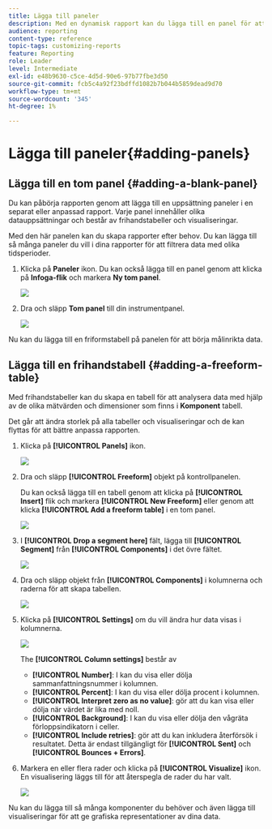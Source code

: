 ```yaml
---
title: Lägga till paneler
description: Med en dynamisk rapport kan du lägga till en panel för att bättre filtrera data beroende på den valda tidsperioden.
audience: reporting
content-type: reference
topic-tags: customizing-reports
feature: Reporting
role: Leader
level: Intermediate
exl-id: e48b9630-c5ce-4d5d-90e6-97b77fbe3d50
source-git-commit: fcb5c4a92f23bdffd1082b7b044b5859dead9d70
workflow-type: tm+mt
source-wordcount: '345'
ht-degree: 1%

---
```


# Lägga till paneler{#adding-panels}

## Lägga till en tom panel {#adding-a-blank-panel}

Du kan påbörja rapporten genom att lägga till en uppsättning paneler i en separat eller anpassad rapport. Varje panel innehåller olika datauppsättningar och består av frihandstabeller och visualiseringar.

Med den här panelen kan du skapa rapporter efter behov. Du kan lägga till så många paneler du vill i dina rapporter för att filtrera data med olika tidsperioder.

1. Klicka på **Paneler** ikon. Du kan också lägga till en panel genom att klicka på **Infoga-flik** och markera **Ny tom panel**.

   ![](assets/dynamic_report_panel_1.png)

1. Dra och släpp **Tom panel** till din instrumentpanel.

   ![](assets/dynamic_report_panel.png)

Nu kan du lägga till en friformstabell på panelen för att börja målinrikta data.

## Lägga till en frihandstabell {#adding-a-freeform-table}

Med frihandstabeller kan du skapa en tabell för att analysera data med hjälp av de olika mätvärden och dimensioner som finns i **Komponent** tabell.

Det går att ändra storlek på alla tabeller och visualiseringar och de kan flyttas för att bättre anpassa rapporten.

1. Klicka på **[!UICONTROL Panels]** ikon.

   ![](assets/dynamic_report_panel_1.png)

1. Dra och släpp **[!UICONTROL Freeform]** objekt på kontrollpanelen.

   Du kan också lägga till en tabell genom att klicka på **[!UICONTROL Insert]** flik och markera **[!UICONTROL New Freeform]** eller genom att klicka **[!UICONTROL Add a freeform table]** i en tom panel.

   ![](assets/dynamic_report_panel_2.png)

1. I **[!UICONTROL Drop a segment here]** fält, lägga till **[!UICONTROL Segment]** från **[!UICONTROL Components]** i det övre fältet.

   ![](assets/dynamic_report_panel_3.png)

1. Dra och släpp objekt från **[!UICONTROL Components]** i kolumnerna och raderna för att skapa tabellen.

   ![](assets/dynamic_report_freeform_3.png)

1. Klicka på **[!UICONTROL Settings]** om du vill ändra hur data visas i kolumnerna.

   ![](assets/dynamic_report_freeform_4.png)

   The **[!UICONTROL Column settings]** består av

   * **[!UICONTROL Number]**: I kan du visa eller dölja sammanfattningsnummer i kolumnen.
   * **[!UICONTROL Percent]**: I kan du visa eller dölja procent i kolumnen.
   * **[!UICONTROL Interpret zero as no value]**: gör att du kan visa eller dölja när värdet är lika med noll.
   * **[!UICONTROL Background]**: I kan du visa eller dölja den vågräta förloppsindikatorn i celler.
   * **[!UICONTROL Include retries]**: gör att du kan inkludera återförsök i resultatet. Detta är endast tillgängligt för **[!UICONTROL Sent]** och **[!UICONTROL Bounces + Errors]**.

1. Markera en eller flera rader och klicka på **[!UICONTROL Visualize]** ikon. En visualisering läggs till för att återspegla de rader du har valt.

   ![](assets/dynamic_report_freeform_5.png)

Nu kan du lägga till så många komponenter du behöver och även lägga till visualiseringar för att ge grafiska representationer av dina data.
